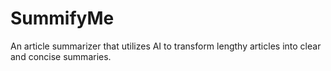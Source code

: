 # SummifyMe
An article summarizer that utilizes AI to transform lengthy articles into clear and concise summaries.
